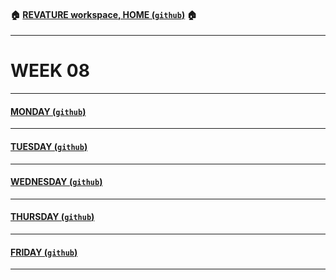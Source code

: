 #### :house: [REVATURE workspace, HOME (`github`)](https://github.com/joedonline/REVATURE__workspace)  :house:
---
# WEEK 08

---
#### [MONDAY (`github`)](https://github.com/joedonline/REVATURE__workspace/tree/master/WEEK__08/__01_MONDAY)

---
#### [TUESDAY (`github`)](https://github.com/joedonline/REVATURE__workspace/tree/master/WEEK__08/__02_TUESDAY)

---
#### [WEDNESDAY (`github`)](https://github.com/joedonline/REVATURE__workspace/tree/master/WEEK__08/__03_WEDNESDAY)

---
#### [THURSDAY (`github`)](https://github.com/joedonline/REVATURE__workspace/tree/master/WEEK__08/__04_THURSDAY)

---
#### [FRIDAY (`github`)](https://github.com/joedonline/REVATURE__workspace/tree/master/WEEK__08/__05_FRIDAY)

---
